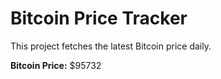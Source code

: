 # Bitcoin Price Tracker

This project fetches the latest Bitcoin price daily.

**Bitcoin Price:** $95732
